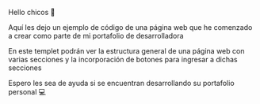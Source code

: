 Hello chicos 💛

Aquí les dejo un ejemplo de código de una página web que he comenzado a crear como parte de mi portafolio de desarrolladora

En este templet podrán ver la estructura general de una página web con varias secciones y la incorporación de botones para ingresar a dichas secciones

Espero les sea de ayuda si se encuentran desarrollando su portafolio personal 💻

